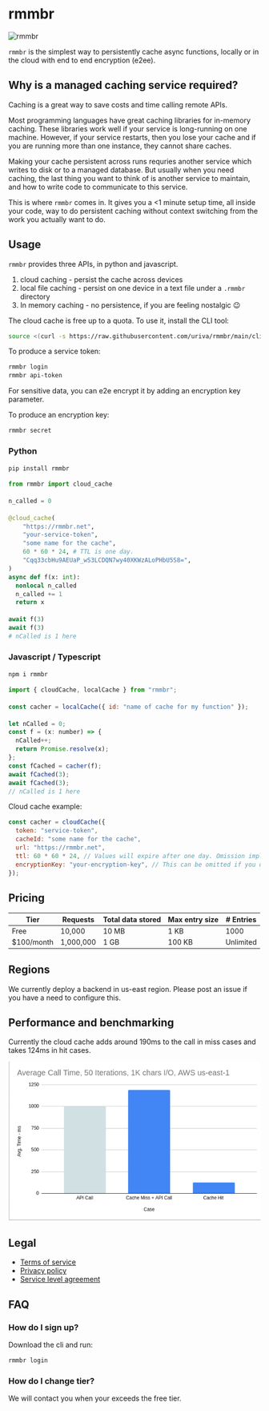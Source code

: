 # rmmbr

![rmmbr](https://media.tenor.com/NcnMXggTODAAAAAC/yeah-i-member-memberberries.gif)

`rmmbr` is the simplest way to persistently cache async functions, locally or in the
cloud with end to end encryption (e2ee).

## Why is a managed caching service required?

Caching is a great way to save costs and time calling remote APIs.

Most programming languages have great caching libraries for in-memory caching. These libraries work well if your service is long-running on one machine. However, if your service restarts, then you lose your cache and if you are running more than one instance, they cannot share caches.

Making your cache persistent across runs requries another service which writes to disk or to a managed database. But usually when you need caching, the last thing you want to think of is another service to maintain, and how to write code to communicate to this service.

This is where `rmmbr` comes in. It gives you a <1 minute setup time, all inside your code, way to do persistent caching without context switching from the work you actually want to do.

## Usage

`rmmbr` provides three APIs, in python and javascript.

1. cloud caching - persist the cache across devices
1. local file caching - persist on one device in a text file under a `.rmmbr` directory
1. In memory caching - no persistence, if you are feeling nostalgic 😉

The cloud cache is free up to a quota. To use it, install the CLI tool:

```sh
source <(curl -s https://raw.githubusercontent.com/uriva/rmmbr/main/cli/install.sh)
```

To produce a service token:

```sh
rmmbr login
rmmbr api-token
```

For sensitive data, you can e2e encrypt it by adding an encryption key parameter.

To produce an encryption key:

```sh
rmmbr secret
```

### Python

```sh
pip install rmmbr
```

```python
from rmmbr import cloud_cache

n_called = 0

@cloud_cache(
    "https://rmmbr.net",
    "your-service-token",
    "some name for the cache",
    60 * 60 * 24, # TTL is one day.
    "Cqq33cbHu9AEUaP_wS3LCDQN7wy40XKWzALoPHbU5S8=",
)
async def f(x: int):
  nonlocal n_called
  n_called += 1
  return x

await f(3)
await f(3)
# nCalled is 1 here
```

### Javascript / Typescript

```sh
npm i rmmbr
```

```js
import { cloudCache, localCache } from "rmmbr";

const cacher = localCache({ id: "name of cache for my function" });

let nCalled = 0;
const f = (x: number) => {
  nCalled++;
  return Promise.resolve(x);
};
const fCached = cacher(f);
await fCached(3);
await fCached(3);
// nCalled is 1 here
```

Cloud cache example:

```js
const cacher = cloudCache({
  token: "service-token",
  cacheId: "some name for the cache",
  url: "https://rmmbr.net",
  ttl: 60 * 60 * 24, // Values will expire after one day. Omission implies max (one week).
  encryptionKey: "your-encryption-key", // This can be omitted if you don't need e2ee.
});
```

## Pricing

| Tier        | Requests  | Total data stored | Max entry size | # Entries |
| ----------- | --------- | ----------------- | -------------- | --------- |
| Free        | 10,000    | 10 MB             | 1 KB           | 1000      |
| \$100/month | 1,000,000 | 1 GB              | 100 KB         | Unlimited |

## Regions

We currently deploy a backend in us-east region. Please post an issue if you have a need to configure this.

## Performance and benchmarking

Currently the cloud cache adds around 190ms to the call in miss cases and takes 124ms in hit cases.

![Benchmark](benchmark.png)

## Legal

- [Terms of service](legal/terms_of_service.md)
- [Privacy policy](legal/privacy_policy.md)
- [Service level agreement](legal/service_level_agreement.md)

## FAQ

### How do I sign up?

Download the cli and run:

```sh
rmmbr login
```

### How do I change tier?

We will contact you when your exceeds the free tier.
